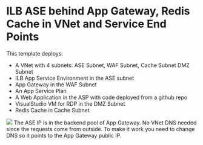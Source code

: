 # ILB ASE behind App Gateway, Redis Cache in VNet and Service End Points
This template deploys:
<ul>
<li>A VNet with 4 subnets: ASE Subnet, WAF Subnet, Cache Subnet DMZ Subnet
<li>ILB App Service Environment in the ASE subnet
<li>App Gateway in the WAF Subnet
<li>An App Service Plan
<li>A Web Application in the ASP with code deployed from a github repo
<li>VisualStudio VM for RDP in the DMZ Subnet
<li>Redis Cache in Cache Subnet
</ul>
<img src="https://storagegomez.blob.core.windows.net/public/images/securepaas.jpg"\>
The ASE IP is in the backend pool of App Gateway.
No VNet DNS needed since the requests come from outside.
To make it work you need to change DNS so it points to the App Gateway public IP.


